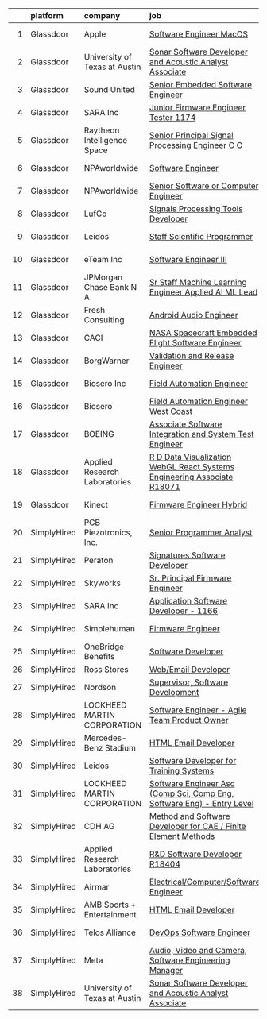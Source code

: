 

|    | platform    | company                       | job                                                                                                                                                                                                                                                                                                                                                                                                                                                                                                                                                                                                                                                                                                                                                                                                                                                                                                                                                                                             | update_time   | location             |
|---:|:------------|:------------------------------|:------------------------------------------------------------------------------------------------------------------------------------------------------------------------------------------------------------------------------------------------------------------------------------------------------------------------------------------------------------------------------------------------------------------------------------------------------------------------------------------------------------------------------------------------------------------------------------------------------------------------------------------------------------------------------------------------------------------------------------------------------------------------------------------------------------------------------------------------------------------------------------------------------------------------------------------------------------------------------------------------|:--------------|:---------------------|
|  1 | Glassdoor   | Apple                         | [Software Engineer  MacOS](https://www.glassdoor.com/partner/jobListing.htm?pos=107&ao=1136043&s=58&guid=00000182aa9963f89191437457ce0d15&src=GD_JOB_AD&t=SR&vt=w&cs=1_c0f6fb24&cb=1660719555790&jobListingId=1008067850657&jrtk=3-0-1gal9ip18jm6r801-1gal9ip1lirkl800-02853d21f610574d-)                                                                                                                                                                                                                                                                                                                                                                                                                                                                                                                                                                                                                                                                                                       | 5d            | Cupertino, CA        |
|  2 | Glassdoor   | University of Texas at Austin | [Sonar Software Developer and Acoustic Analyst Associate](https://www.glassdoor.com/partner/jobListing.htm?pos=104&ao=1136043&s=58&guid=00000182aa9963f89191437457ce0d15&src=GD_JOB_AD&t=SR&vt=w&cs=1_7c03f024&cb=1660719555789&jobListingId=1008073636533&jrtk=3-0-1gal9ip18jm6r801-1gal9ip1lirkl800-557bf31c862cf06c-)                                                                                                                                                                                                                                                                                                                                                                                                                                                                                                                                                                                                                                                                        | 24h           | Austin, TX           |
|  3 | Glassdoor   | Sound United                  | [Senior Embedded Software Engineer](https://www.glassdoor.com/partner/jobListing.htm?pos=114&ao=1136043&s=58&guid=00000182aa9963f89191437457ce0d15&src=GD_JOB_AD&t=SR&vt=w&ea=1&cs=1_77db8ee1&cb=1660719555790&jobListingId=1008074260185&jrtk=3-0-1gal9ip18jm6r801-1gal9ip1lirkl800-dd7cd970e5418278-)                                                                                                                                                                                                                                                                                                                                                                                                                                                                                                                                                                                                                                                                                         | 24h           | Carlsbad, CA         |
|  4 | Glassdoor   | SARA Inc                      | [Junior Firmware Engineer   Tester   1174](https://www.glassdoor.com/partner/jobListing.htm?pos=112&ao=1136043&s=58&guid=00000182aa9963f89191437457ce0d15&src=GD_JOB_AD&t=SR&vt=w&ea=1&cs=1_28a5e23f&cb=1660719555790&jobListingId=1008069954036&jrtk=3-0-1gal9ip18jm6r801-1gal9ip1lirkl800-64dfa2a4b43075ce-)                                                                                                                                                                                                                                                                                                                                                                                                                                                                                                                                                                                                                                                                                  | 3d            | Colorado Springs, CO |
|  5 | Glassdoor   | Raytheon Intelligence   Space | [Senior Principal Signal Processing Engineer C C  ](https://www.glassdoor.com/partner/jobListing.htm?pos=119&ao=1136043&s=58&guid=00000182aa9963f89191437457ce0d15&src=GD_JOB_AD&t=SR&vt=w&cs=1_cf6d9fc9&cb=1660719555791&jobListingId=1008057518805&jrtk=3-0-1gal9ip18jm6r801-1gal9ip1lirkl800-b21fffa544b7cecb-)                                                                                                                                                                                                                                                                                                                                                                                                                                                                                                                                                                                                                                                                              | 10d           | Middletown, RI       |
|  6 | Glassdoor   | NPAworldwide                  | [Software Engineer](https://www.glassdoor.com/partner/jobListing.htm?pos=103&ao=1110586&s=58&guid=00000182aa9963f89191437457ce0d15&src=GD_JOB_AD&t=SR&vt=w&cs=1_054201c6&cb=1660719555789&jobListingId=1008065054332&cpc=AC285F3A3ECA6BB0&jrtk=3-0-1gal9ip18jm6r801-1gal9ip1lirkl800-1b42747f7f84df9f--6NYlbfkN0C9BnvUC2OfFUcEeCwFAziw5WmrWmoYFT5czV5v4GtF8yAU3TOaJTADF1LsBJ8rk5it0gqQsKc1GmcmWXD1n4l170qxofn1YaOiklylE7o_6WOfKk0axPgkXyA-Qg4s2-3ZKsyPL7sao5RQacuoCd7GdNm0u1u1zgEnGNauWJJF11fzwh5l2E06b1kBEKA23cojHhielhgHH5pQxcUVNuK3am9twV22Lh8B3mOqP6mZBaNnGl-a_2VV4Th3qeAzeXXHKuzATqIsqld7kbZQOvWhnKk5H5cxVef_GaHugfAxA4ihLBFS5aQXKQBvEupAnrU93igGSeFYk6H-PWEoKxW6VpuBj02Q_Ixwr-3XkkBfBlRUNkVYCR3QeBqN8tlrjTGitSuP53KHtWXTc3U2YaoFt481dU8syqFBRRdYsTVDn0Hp7umKQVhfPSfrrRkmtXhbH7uK_E19BAzegS6r2opx2voE5P_QbRwftLOGA5nRQhHhBy_7FKK1RIRQskxJkeTWKjSVqcgCgjNIlkld1IyzhYEQa1dPoU8%3D)                                                                                                           | 6d            | Concord, MA          |
|  7 | Glassdoor   | NPAworldwide                  | [Senior Software or Computer Engineer](https://www.glassdoor.com/partner/jobListing.htm?pos=105&ao=1110586&s=58&guid=00000182aa9963f89191437457ce0d15&src=GD_JOB_AD&t=SR&vt=w&cs=1_3d87d178&cb=1660719555789&jobListingId=1008065054343&cpc=8795CF9063CD573D&jrtk=3-0-1gal9ip18jm6r801-1gal9ip1lirkl800-943d217888b1f101--6NYlbfkN0C9BnvUC2OfFUcEeCwFAziw5WmrWmoYFT5czV5v4GtF8yAU3TOaJTADF1LsBJ8rk5it0gqQsKc1Gv_VEXjQuqm5sjXOeFGt8qMpUrl0hgux8WwCMA-UPIg5QT40arKlx0e2Bs1O5UDLezWJBmzLf3GvghYnXj0jvNh5mx4nDKVO1uoj4xxPWreBmWTBYjdSCtjwB7nmSQoeUNKRcOPZAKI4x5nCbYIYEr-NgFIoLfMikL2ohP3lhgFt3kb6FPGBqNVrG4gpFIWwg8wHz8LeXoIdkqq8mQpJWALdy6o2K0u5SU2NF_RWGAyhTf6bkOaAEkGicf9P2cWUYv3SBHw98UH4lkeXNfo3VbGCmPLejtYWsRTX-On8jODHGCJh5FlkOjQfHn7tv-iJemHkgIiTdhuk8clxrZPvane_hnWwn5YBHhELFmbAw8u8wZgFeDoBaCkfxSjUG5_mvo_hDJe06f82Z4xX_AuRdLr5rV1WDJemlRr09LOH3xbntJy5WJMLOwJByBQ6S6hgsREgM7fjD6_1zD0J0UiaXro%3D)                                                                                        | 6d            | Concord, MA          |
|  8 | Glassdoor   | LufCo                         | [Signals Processing Tools Developer](https://www.glassdoor.com/partner/jobListing.htm?pos=108&ao=1136043&s=58&guid=00000182aa9963f89191437457ce0d15&src=GD_JOB_AD&t=SR&vt=w&ea=1&cs=1_b9c2f04f&cb=1660719555790&jobListingId=1008061234662&jrtk=3-0-1gal9ip18jm6r801-1gal9ip1lirkl800-fc1842937912b51f-)                                                                                                                                                                                                                                                                                                                                                                                                                                                                                                                                                                                                                                                                                        | 8d            | Baltimore, MD        |
|  9 | Glassdoor   | Leidos                        | [Staff Scientific Programmer](https://www.glassdoor.com/partner/jobListing.htm?pos=101&ao=1110586&s=58&guid=00000182aa9963f89191437457ce0d15&src=GD_JOB_AD&t=SR&vt=w&cs=1_ba80c4c5&cb=1660719555789&jobListingId=1008066059719&cpc=56632219D727AB75&jrtk=3-0-1gal9ip18jm6r801-1gal9ip1lirkl800-f01aa690faf0e7e3--6NYlbfkN0CZUO70VSdYKA8PR3jfrSh5ljhqJhfDt0PzQCMubt8cRihWbmqO_-Ccw6DGinMZCyJt_YKR6V0vctQ24BFiRPZI5zdu9Yv7_EMhU6GOGyTXAFkmAa8ToMlARIfTe6S5TxMnLyUt2FJ5uLTzFOZIQiwK105pd0wNynFLQtgWh5Iiz_wwaGQq4YGnjQfc1OZwOnPonD5La97yh_7TihcWfZvizdsD0V_i4JorOZHBlFt3izdw954KRAgN39ZU1efT8IcLb1UYWP6rt_vgEOM2jSH6ny9U3AHTBVl6rZ7JMulF4td8kDICcMXNZVfRWY-ExP_Wvv5EjPqCzfipxUqfG7gDIvX-clgbLy3Rz216aGJ04x-M3uutwaLE_JuxFpIH-PMNPaM9HkvGCq4RN8rdD38bQ3i1nXEb9hWaOUHZ7mcJhtCqZTcaZ0HraQ5EUirdwk6jVuxSv1t3ym1rWUl8eonhzwcSJgyYqSvq7JGSSrAw_OnoUVgmd27e-h9NG8P-WoqchpO3MI8zX2ogQprgvowleLU6VHefRG-x8nAUdm4RNHRD_dGBUSvkIYZrQ0dIywIcQfU6kmRds0z9H0wL7G36kSqZkhk2Obw3A-PYJt5t1etb94P-UmRJL08qz6Z8-OI%3D) | 6d            | Bethesda, MD         |
| 10 | Glassdoor   | eTeam Inc                     | [Software Engineer III](https://www.glassdoor.com/partner/jobListing.htm?pos=106&ao=1136043&s=58&guid=00000182aa9963f89191437457ce0d15&src=GD_JOB_AD&t=SR&vt=w&cs=1_3098825e&cb=1660719555790&jobListingId=1008067476907&jrtk=3-0-1gal9ip18jm6r801-1gal9ip1lirkl800-76156044c42b91c6-)                                                                                                                                                                                                                                                                                                                                                                                                                                                                                                                                                                                                                                                                                                          | 5d            | Redmond, WA          |
| 11 | Glassdoor   | JPMorgan Chase Bank  N A      | [Sr  Staff Machine Learning Engineer   Applied AI ML Lead](https://www.glassdoor.com/partner/jobListing.htm?pos=116&ao=1136043&s=58&guid=00000182aa9963f89191437457ce0d15&src=GD_JOB_AD&t=SR&vt=w&cs=1_b246c500&cb=1660719555791&jobListingId=1008069501974&jrtk=3-0-1gal9ip18jm6r801-1gal9ip1lirkl800-ddf042cae399db77-)                                                                                                                                                                                                                                                                                                                                                                                                                                                                                                                                                                                                                                                                       | 3d            | Palo Alto, CA        |
| 12 | Glassdoor   | Fresh Consulting              | [Android Audio Engineer](https://www.glassdoor.com/partner/jobListing.htm?pos=113&ao=1136043&s=58&guid=00000182aa9963f89191437457ce0d15&src=GD_JOB_AD&t=SR&vt=w&cs=1_146a60da&cb=1660719555790&jobListingId=1008062575835&jrtk=3-0-1gal9ip18jm6r801-1gal9ip1lirkl800-af52dc3770e6fc68-)                                                                                                                                                                                                                                                                                                                                                                                                                                                                                                                                                                                                                                                                                                         | 7d            | Newark, NJ           |
| 13 | Glassdoor   | CACI                          | [NASA Spacecraft Embedded Flight Software Engineer](https://www.glassdoor.com/partner/jobListing.htm?pos=118&ao=1136043&s=58&guid=00000182aa9963f89191437457ce0d15&src=GD_JOB_AD&t=SR&vt=w&cs=1_676f5eb7&cb=1660719555791&jobListingId=1008050841986&jrtk=3-0-1gal9ip18jm6r801-1gal9ip1lirkl800-42530d04595e727b-)                                                                                                                                                                                                                                                                                                                                                                                                                                                                                                                                                                                                                                                                              | 13d           | Houston, TX          |
| 14 | Glassdoor   | BorgWarner                    | [Validation and Release Engineer](https://www.glassdoor.com/partner/jobListing.htm?pos=117&ao=1136043&s=58&guid=00000182aa9963f89191437457ce0d15&src=GD_JOB_AD&t=SR&vt=w&cs=1_06d8a991&cb=1660719555791&jobListingId=1008068178685&jrtk=3-0-1gal9ip18jm6r801-1gal9ip1lirkl800-6d8564b69b8b1c54-)                                                                                                                                                                                                                                                                                                                                                                                                                                                                                                                                                                                                                                                                                                | 4d            | Arden, NC            |
| 15 | Glassdoor   | Biosero Inc                   | [Field Automation Engineer](https://www.glassdoor.com/partner/jobListing.htm?pos=110&ao=1136043&s=58&guid=00000182aa9963f89191437457ce0d15&src=GD_JOB_AD&t=SR&vt=w&ea=1&cs=1_e08ec564&cb=1660719555790&jobListingId=1008052448721&jrtk=3-0-1gal9ip18jm6r801-1gal9ip1lirkl800-93df233dc0c92f40-)                                                                                                                                                                                                                                                                                                                                                                                                                                                                                                                                                                                                                                                                                                 | 12d           | San Diego, CA        |
| 16 | Glassdoor   | Biosero                       | [Field Automation Engineer   West Coast](https://www.glassdoor.com/partner/jobListing.htm?pos=109&ao=1136043&s=58&guid=00000182aa9963f89191437457ce0d15&src=GD_JOB_AD&t=SR&vt=w&ea=1&cs=1_241b7d4f&cb=1660719555790&jobListingId=1008052743684&jrtk=3-0-1gal9ip18jm6r801-1gal9ip1lirkl800-cfa96dc9c7e367af-)                                                                                                                                                                                                                                                                                                                                                                                                                                                                                                                                                                                                                                                                                    | 12d           | San Diego, CA        |
| 17 | Glassdoor   | BOEING                        | [Associate Software Integration and System Test Engineer](https://www.glassdoor.com/partner/jobListing.htm?pos=102&ao=1110586&s=58&guid=00000182aa9963f89191437457ce0d15&src=GD_JOB_AD&t=SR&vt=w&cs=1_c602c526&cb=1660719555789&jobListingId=1008070806063&cpc=75B6770C194DCF89&jrtk=3-0-1gal9ip18jm6r801-1gal9ip1lirkl800-8a62f7f5b717beaf--6NYlbfkN0BddK4H-tsabPiX3BvkwhvbvP4OkLNzlRX6egXJy9Hb11ERhvpR4KXHiogI9i6BJrn0stXfOaY0yn3gOMkbZ9_yK406OJq9ppbcdpXJETe0q4ruq-oMZTeY5xjiybkDwmDl0FqTdy5kgAIQSLAQWk4Utfi-Cs6vK5bdzdH9tvMB6q4_i3gG7sNN_p0vfx6RYlbMnIIMV6V9Vw3FIHaDcMh2lxk1r23NLAouKASOqiuJCm7-JrvgkTucjQPBBNi_pS9WkbQhv81V4khzSgq_CngW-ktQC0FN1irZL7APtHvXG-21dWh03-ZQgiA77AmF6o0DEPMC4dHhJasu2feQwEbKPrbYOMvmjMMwXvkl_tDLVe9WsMBaxiHCGlmzOco9gQ-_aul7T87FJKc_ehfK2-o_Zcbsylbq7cPR4jv26KG4_hFESt07xxB6)                                                                                                                                                                                   | 2d            | Kent, WA             |
| 18 | Glassdoor   | Applied Research Laboratories | [R D Data Visualization WebGL React Systems Engineering Associate R18071](https://www.glassdoor.com/partner/jobListing.htm?pos=111&ao=1136043&s=58&guid=00000182aa9963f89191437457ce0d15&src=GD_JOB_AD&t=SR&vt=w&ea=1&cs=1_8c17caf6&cb=1660719555790&jobListingId=1008067389950&jrtk=3-0-1gal9ip18jm6r801-1gal9ip1lirkl800-be1df7a43717da83-)                                                                                                                                                                                                                                                                                                                                                                                                                                                                                                                                                                                                                                                   | 5d            | Austin, TX           |
| 19 | Glassdoor   | Kinect                        | [Firmware Engineer  Hybrid ](https://www.glassdoor.com/partner/jobListing.htm?pos=115&ao=1136043&s=58&guid=00000182aa9963f89191437457ce0d15&src=GD_JOB_AD&t=SR&vt=w&cs=1_d0676c53&cb=1660719555790&jobListingId=1008074388877&jrtk=3-0-1gal9ip18jm6r801-1gal9ip1lirkl800-103bcc3f42df94fd-)                                                                                                                                                                                                                                                                                                                                                                                                                                                                                                                                                                                                                                                                                                     | 24h           | Torrance, CA         |
| 20 | SimplyHired | PCB Piezotronics, Inc.        | [Senior Programmer Analyst](https://www.simplyhired.com/job/eQBYwWiHkxugufpP5RasTROUJ8GSCTQyB7il0JPt8M58snoQJ9LUjQ?q=acoustic+developer)                                                                                                                                                                                                                                                                                                                                                                                                                                                                                                                                                                                                                                                                                                                                                                                                                                                        | Recently      | Depew, NY            |
| 21 | SimplyHired | Peraton                       | [Signatures Software Developer](https://www.simplyhired.com/job/VhxXHzc1HuSwgvJxF9sKZQ2uXq6BwCFPmRIcEGeH9slcr0dBpgm7Wg?q=acoustic+developer)                                                                                                                                                                                                                                                                                                                                                                                                                                                                                                                                                                                                                                                                                                                                                                                                                                                    | Recently      | Bethesda, MD         |
| 22 | SimplyHired | Skyworks                      | [Sr. Principal Firmware Engineer](https://www.simplyhired.com/job/yuEUvYe0pl4Po-wAwnXRdK_l9ULtLEgCAnIciQtolHAur5kp79b7-w?q=acoustic+developer)                                                                                                                                                                                                                                                                                                                                                                                                                                                                                                                                                                                                                                                                                                                                                                                                                                                  | Recently      | Beaverton, OR        |
| 23 | SimplyHired | SARA Inc                      | [Application Software Developer - 1166](https://www.simplyhired.com/job/a3zMCyIqqFSS-7nbh6mNnPgMvBRg_7upQTZG2roF7fBGtTyZ2yKdJw?q=acoustic+developer)                                                                                                                                                                                                                                                                                                                                                                                                                                                                                                                                                                                                                                                                                                                                                                                                                                            | Recently      | Colorado Springs, CO |
| 24 | SimplyHired | Simplehuman                   | [Firmware Engineer](https://www.simplyhired.com/job/6GIxifX2R1Djl-w_KhujkusCoESiPpe-jfAsuuTVA_lq1CgL1i_LRQ?q=acoustic+developer)                                                                                                                                                                                                                                                                                                                                                                                                                                                                                                                                                                                                                                                                                                                                                                                                                                                                | Recently      | Torrance, CA         |
| 25 | SimplyHired | OneBridge Benefits            | [Software Developer](https://www.simplyhired.com/job/3Kb55Eqg_NiaElZk3knmUes6rKOx7xsK-B-LGfWZrRQaBv7qfh51Tg?q=acoustic+developer)                                                                                                                                                                                                                                                                                                                                                                                                                                                                                                                                                                                                                                                                                                                                                                                                                                                               | Recently      | Buffalo, NY          |
| 26 | SimplyHired | Ross Stores                   | [Web/Email Developer](https://www.simplyhired.com/job/iapHcCXyBAwSCQxFgqTzcH6pCeCWlT5U6RhkIjo60dultz2bPETatw?q=acoustic+developer)                                                                                                                                                                                                                                                                                                                                                                                                                                                                                                                                                                                                                                                                                                                                                                                                                                                              | Recently      | Dublin, CA           |
| 27 | SimplyHired | Nordson                       | [Supervisor, Software Development](https://www.simplyhired.com/job/iQzzo1syGvp_LK8EJJqfW1QgjC_kO-c6mh7ke3kUDToUb4_3_pNFMw?q=acoustic+developer)                                                                                                                                                                                                                                                                                                                                                                                                                                                                                                                                                                                                                                                                                                                                                                                                                                                 | Recently      | Carlsbad, CA         |
| 28 | SimplyHired | LOCKHEED MARTIN CORPORATION   | [Software Engineer - Agile Team Product Owner](https://www.simplyhired.com/job/1m8ZMgHl6A6KUNLFOgf2FTkSodNvAVUVzm1l2xenJNXaecLknI_S1A?q=acoustic+developer)                                                                                                                                                                                                                                                                                                                                                                                                                                                                                                                                                                                                                                                                                                                                                                                                                                     | Recently      | Manassas, VA         |
| 29 | SimplyHired | Mercedes-Benz Stadium         | [HTML Email Developer](https://www.simplyhired.com/job/fY2w_fRRswCzqrXijLXSH2JBF89JdcDfj5Fo0QCk3zhuXbCXVpOY3w?q=acoustic+developer)                                                                                                                                                                                                                                                                                                                                                                                                                                                                                                                                                                                                                                                                                                                                                                                                                                                             | Recently      | Atlanta, GA          |
| 30 | SimplyHired | Leidos                        | [Software Developer for Training Systems](https://www.simplyhired.com/job/PBBZ8nQJiTspaGEiYqGconesbURsBiAdPG80J8U3gt_K2_rFlhd6cg?q=acoustic+developer)                                                                                                                                                                                                                                                                                                                                                                                                                                                                                                                                                                                                                                                                                                                                                                                                                                          | Recently      | Manassas, VA         |
| 31 | SimplyHired | LOCKHEED MARTIN CORPORATION   | [Software Engineer Asc (Comp Sci, Comp Eng, Software Eng) - Entry Level](https://www.simplyhired.com/job/A_0gkSY_7K4FeulVtb_5yp-W9Ut6LQwG2MF2L9yBpFVZUU1GKHEluw?q=acoustic+developer)                                                                                                                                                                                                                                                                                                                                                                                                                                                                                                                                                                                                                                                                                                                                                                                                           | Recently      | Manassas, VA         |
| 32 | SimplyHired | CDH AG                        | [Method and Software Developer for CAE / Finite Element Methods](https://www.simplyhired.com/job/-PwpaSww9pIsSSdq8eeKSiCqpSwU9Z7WesweKJU1KIB1qSkYA47s8w?q=acoustic+developer)                                                                                                                                                                                                                                                                                                                                                                                                                                                                                                                                                                                                                                                                                                                                                                                                                   | Recently      | Remote               |
| 33 | SimplyHired | Applied Research Laboratories | [R&D Software Developer R18404](https://www.simplyhired.com/job/iYsUoC4YVp2iNY6b_JtpfN9L4H2iAgnSxyEYjA8MjR38__eDQ3Tw0g?q=acoustic+developer)                                                                                                                                                                                                                                                                                                                                                                                                                                                                                                                                                                                                                                                                                                                                                                                                                                                    | Recently      | Austin, TX           |
| 34 | SimplyHired | Airmar                        | [Electrical/Computer/Software Engineer](https://www.simplyhired.com/job/sv6RVcLbFekTtQbO1cSWCrLND5IzwvWFZEAn1gK-P5dtptzUESiQtw?q=acoustic+developer)                                                                                                                                                                                                                                                                                                                                                                                                                                                                                                                                                                                                                                                                                                                                                                                                                                            | Recently      | Milford, NH          |
| 35 | SimplyHired | AMB Sports + Entertainment    | [HTML Email Developer](https://www.simplyhired.com/job/8aucyu25m1bkD30zy41bgoyS9AlU-Tfui9uZYPavFSXfKM1gpraC8g?q=acoustic+developer)                                                                                                                                                                                                                                                                                                                                                                                                                                                                                                                                                                                                                                                                                                                                                                                                                                                             | Recently      | Atlanta, GA          |
| 36 | SimplyHired | Telos Alliance                | [DevOps Software Engineer](https://www.simplyhired.com/job/60pzz4L5D8jyQznk7xCHuh-sXpm8UKepKgOSUU5hK41ghLTOS_rCAA?q=acoustic+developer)                                                                                                                                                                                                                                                                                                                                                                                                                                                                                                                                                                                                                                                                                                                                                                                                                                                         | Recently      | United States        |
| 37 | SimplyHired | Meta                          | [Audio, Video and Camera, Software Engineering Manager](https://www.simplyhired.com/job/_oYuKuEo9Z3Ea-hjNFMmot2vKQ31oOvI9d1qmQa1ksOPRryB2zToYQ?q=acoustic+developer)                                                                                                                                                                                                                                                                                                                                                                                                                                                                                                                                                                                                                                                                                                                                                                                                                            | Recently      | Burlingame, CA       |
| 38 | SimplyHired | University of Texas at Austin | [Sonar Software Developer and Acoustic Analyst Associate](https://www.simplyhired.com/job/G6MGPKPgcpavQ_-zy-lkoVJ1WVl1gKkEFvxcG1plaIkhkbEhWdhHOA?q=acoustic+developer)                                                                                                                                                                                                                                                                                                                                                                                                                                                                                                                                                                                                                                                                                                                                                                                                                          | Today         | Austin, TX           |
